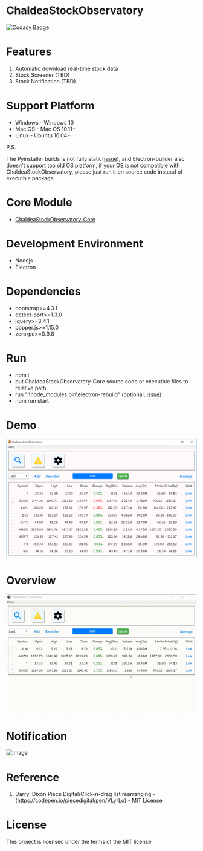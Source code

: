 # ChaldeaStockObservatory
[![Codacy Badge](https://api.codacy.com/project/badge/Grade/d5a4ee5237c64d29898d04136c20584d)](https://www.codacy.com/app/zmcx16/ChaldeaStockObservatory?utm_source=github.com&amp;utm_medium=referral&amp;utm_content=zmcx16/ChaldeaStockObservatory&amp;utm_campaign=Badge_Grade)

# Features
1.	Automatic download real-time stock data
2.	Stock Screener 		(TBD)
3.  Stock Notification 	(TBD)

# Support Platform 
  * Windows - Windows 10
  * Mac OS  - Mac OS 10.11+
  * Linux   - Ubuntu 16.04+
  
  P.S. 
  
  The Pyinstaller builds is not fully static([issue](https://stackoverflow.com/questions/17654363/pyinstaller-glibc-2-15-not-found)), and Electron-builder also doesn't support too old OS platform, if your OS is not compatible with ChaldeaStockObservatory, please just run it on source code instead of executble package.

# Core Module
  * [ChaldeaStockObservatory-Core](https://github.com/zmcx16/ChaldeaStockObservatory-Core)
  
# Development Environment
  * Nodejs
  * Electron  
  
# Dependencies
  * bootstrap>=4.3.1
  * detect-port>=1.3.0
  * jquery>=3.4.1
  * popper.js>=1.15.0
  * zerorpc>=0.9.8

# Run
  * npm i
  * put ChaldeaStockObservatory-Core source code or executble files to relative path
  * run ".\node_modules\.bin\electron-rebuild" (optional, [issue](https://github.com/chunyenHuang/hummusRecipe/issues/70))
  * npm run start

  
# Demo

![image](https://github.com/zmcx16/ChaldeaStockObservatory/blob/master/demo/demo1.png)

# Overview

![image](https://github.com/zmcx16/ChaldeaStockObservatory/blob/master/demo/overview.gif)

# Notification

![image](https://github.com/zmcx16/ChaldeaStockObservatory/blob/master/demo/notification.gif)

# Reference
1. Darryl Dixon Piece Digital/Click-n-drag list rearranging - (https://codepen.io/piecedigital/pen/VLyrLo) - MIT License

# License
This project is licensed under the terms of the MIT license.
